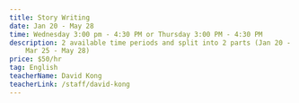 ```yaml
---
title: Story Writing
date: Jan 20 - May 28
time: Wednesday 3:00 pm - 4:30 PM or Thursday 3:00 PM - 4:30 PM
description: 2 available time periods and split into 2 parts (Jan 20 - Mar 18,
    Mar 25 - May 28)
price: $50/hr
tag: English
teacherName: David Kong
teacherLink: /staff/david-kong
---
```

